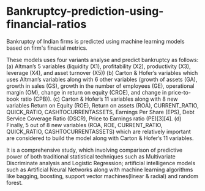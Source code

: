 # Bankruptcy-prediction-using-financial-ratios
Bankruptcy of Indian firms is predicted using machine learning models based on firm's finacial metrics.

These models uses four variants analyse and predict bankruptcy as follows:
(a) Altman’s 5 variables (liquidity (X1), profitability (X2), productivity (X3), leverage (X4), and asset turnover (X5)) 
(b) Carton & Hofer’s variables which uses Altman’s variables along with 6 other variables (growth of assets (GA), growth in sales (GS), growth in the number of employees (GE), operational margin (OM), change in return on equity (CROE), and change in price-to-book ratio (CPB)). 
(c) Carton & Hofer’s 11 variables along with 8 new variables Return on Equity (ROE), Return on assets (ROA), CURRENT_RATIO, QUICK_RATIO, CASHTOCURRENTASSETS, Earnings Per Share (EPS), Debt Service Coverage Ratio (DSCR), Price to Earnings ratio (PE)[3][4].
(d) Finally, 5 out of 8 new variables (ROA, ROE,  CURRENT_RATIO, QUICK_RATIO, CASHTOCURRENTASSETS) which are relatively important are considered to build the model along with Carton & Hofer’s 11 variables.

It is a comprehensive study, which involving comparison of predictive power of both 
traditional statistical techniques such as Multivariate Discriminate analysis and Logistic Regression; 
artificial intelligence models such as Artificial Neural Networks 
along with machine learning algorithms like bagging, boosting, support vector machines(linear & radial) and random forest.
